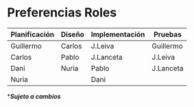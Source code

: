 # Preferencias Roles

| Planificación  | Diseño         | Implementación | Pruebas        |
| -------------- | -------------- | -------------- | -------------- |
| Guillermo      | Carlos         | J.Leiva        | Guillermo      |
| Carlos         |Pablo           | J.Lanceta      | J.Leiva        |
| Dani           | Nuria          | Pablo          | J.Lanceta      |
| Nuria          |                | Dani           |                |

****Sujeto a cambios***